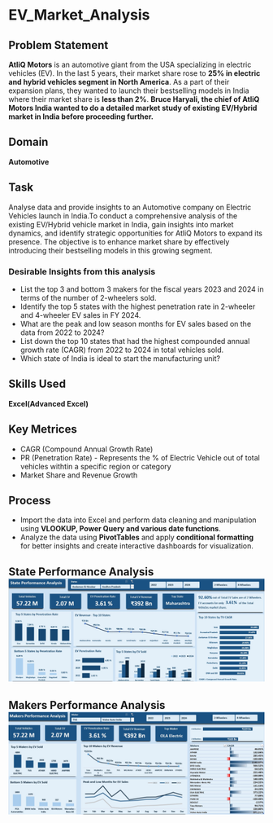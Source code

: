 # EV_Market_Analysis

## Problem Statement
**AtliQ Motors** is an automotive giant from the USA specializing in electric vehicles (EV). In the last 5 years, their market share rose to **25% in electric and hybrid vehicles segment in North America**. As a part of their expansion plans, they wanted to launch their bestselling models in India where their market share is **less than 2%**. **Bruce Haryali, the chief of AtliQ Motors India wanted to do a detailed market study of existing EV/Hybrid market in India before proceeding further.** 

## Domain
**Automotive**

## Task
Analyse data and provide insights to an Automotive company on Electric Vehicles launch in India.To conduct a comprehensive analysis of the existing EV/Hybrid vehicle market in India, gain insights into market dynamics, and identify strategic opportunities for AtliQ Motors to expand its presence. The objective is to enhance market share by effectively introducing their bestselling models in this growing segment.
### Desirable Insights from this analysis
* List the top 3 and bottom 3 makers for the fiscal years 2023 and 2024 in terms of the number of 2-wheelers sold.
* Identify the top 5 states with the highest penetration rate in 2-wheeler and 4-wheeler EV sales in FY 2024.
* What are the peak and low season months for EV sales based on the data from 2022 to 2024?
* List down the top 10 states that had the highest compounded annual growth rate (CAGR) from 2022 to 2024 in total vehicles sold.
* Which state of India is ideal to start the manufacturing unit?

 ## Skills Used
 **Excel(Advanced Excel)**

 ## Key Metrices
 * CAGR (Compound Annual Growth Rate)
 * PR (Penetration Rate) - Represents the % of Electric Vehicle out of total vehicles withtin a specific region or category
 * Market Share and Revenue Growth

 ## Process
 * Import the data into Excel and perform data cleaning and manipulation using **VLOOKUP, Power Query and various date functions**.
 * Analyze the data using **PivotTables** and apply **conditional formatting** for better insights and create interactive dashboards for visualization.

 ## State Performance Analysis  ![](EV_State_db.jpg)

 ## Makers Performance Analysis ![](EV_Makers_db.jpg)


